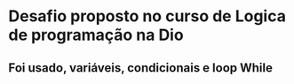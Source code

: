 # Desafio proposto no curso de Logica de programação na Dio
## Foi usado, variáveis, condicionais e loop While
